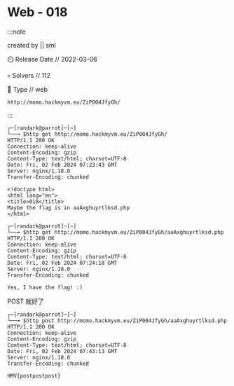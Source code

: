 # Web - 018

:::note

created by || sml

⏲️ Release Date // 2022-03-06

💀 Solvers // 112

🧩 Type // web

`http://momo.hackmyvm.eu/ZiP004JfyGh/`

:::

```shell title="access /"
┌─[randark@parrot]─[~]
└──╼ $http get http://momo.hackmyvm.eu/ZiP004JfyGh/
HTTP/1.1 200 OK
Connection: keep-alive
Content-Encoding: gzip
Content-Type: text/html; charset=UTF-8
Date: Fri, 02 Feb 2024 07:23:43 GMT
Server: nginx/1.18.0
Transfer-Encoding: chunked

<!doctype html>
<html lang="en">
<title>018</title>
Maybe the flag is in aaAxghuyrtlksd.php
</html>
```

```shell title="access /aaAxghuyrtlksd.php"
┌─[randark@parrot]─[~]
└──╼ $http get http://momo.hackmyvm.eu/ZiP004JfyGh/aaAxghuyrtlksd.php
HTTP/1.1 200 OK
Connection: keep-alive
Content-Encoding: gzip
Content-Type: text/html; charset=UTF-8
Date: Fri, 02 Feb 2024 07:24:18 GMT
Server: nginx/1.18.0
Transfer-Encoding: chunked

Yes, I have the flag! :)
```

POST 就好了

```shell
┌─[randark@parrot]─[~]
└──╼ $http post http://momo.hackmyvm.eu/ZiP004JfyGh/aaAxghuyrtlksd.php
HTTP/1.1 200 OK
Connection: keep-alive
Content-Encoding: gzip
Content-Type: text/html; charset=UTF-8
Date: Fri, 02 Feb 2024 07:43:13 GMT
Server: nginx/1.18.0
Transfer-Encoding: chunked

HMV{postpostpost}
```
